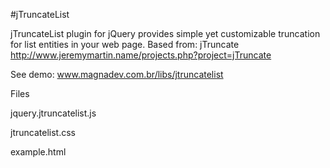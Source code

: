 #jTruncateList

jTruncateList plugin for jQuery provides simple yet customizable truncation for list entities in your web page.
Based from: jTruncate http://www.jeremymartin.name/projects.php?project=jTruncate
 
 
See demo:
www.magnadev.com.br/libs/jtruncatelist
 
Files

jquery.jtruncatelist.js

jtruncatelist.css

example.html
 

